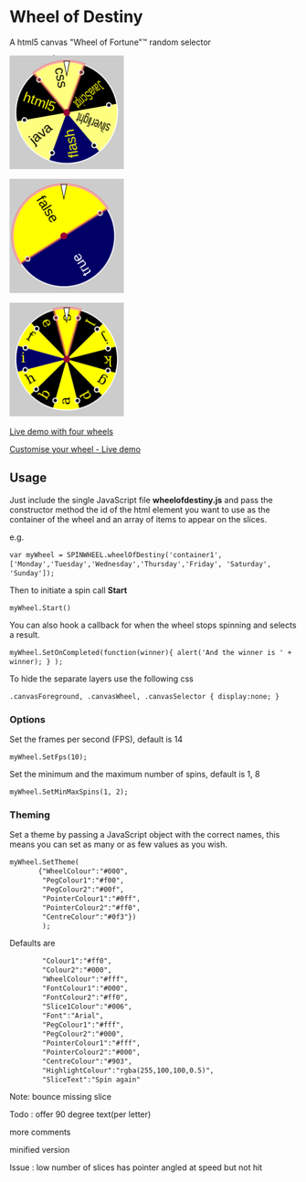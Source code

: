 Wheel of Destiny
================

A html5 canvas &quot;Wheel of Fortune&quot;&trade; random selector

![Wheel with pale slices](/images/newoldwebtech.png?raw=true "Wheel example, random web technologies")

![Wheel true and false](/images/truefalse.png?raw=true "Wheel example, true or false")

![Wheel with lots of letters](/images/loadsofletters.png?raw=true "Wheel example, single letters a-l")


[Live demo with four wheels](http://robgithub.github.io/wheelofdestiny/examples/fourwheels.html)

[Customise your wheel - Live demo](http://robgithub.github.io/wheelofdestiny/examples/buildyourwheel.html)


## Usage 

Just include the single JavaScript file **wheelofdestiny.js** and pass the constructor method the id of the html element you want to use as the container of the wheel and an array of items to appear on the slices.

e.g.

``` 
var myWheel = SPINWHEEL.wheelOfDestiny('container1', ['Monday','Tuesday','Wednesday','Thursday','Friday', 'Saturday', 'Sunday']);
```

Then to initiate a spin call **Start**
``` 
myWheel.Start()
```

You can also hook a callback for when the wheel stops spinning and selects a result.

``` 
myWheel.SetOnCompleted(function(winner){ alert('And the winner is ' + winner); } );
```

To hide the separate layers use the following css
``` 
.canvasForeground, .canvasWheel, .canvasSelector { display:none; }
```

### Options

Set the frames per second (FPS), default is 14
``` 
myWheel.SetFps(10);
```

Set the minimum and the maximum number of spins, default is 1, 8
``` 
myWheel.SetMinMaxSpins(1, 2);
```

### Theming

Set a theme by passing a JavaScript object with the correct names, this means you can set as many or as few values as you wish.
``` 
myWheel.SetTheme(
       {"WheelColour":"#000",
		"PegColour1":"#f00", 
        "PegColour2":"#00f",
        "PointerColour1":"#0ff",
        "PointerColour2":"#ff0",
        "CentreColour":"#0f3"})
        );
```

Defaults are
```     
        "Colour1":"#ff0", 
        "Colour2":"#000",
        "WheelColour":"#fff",
        "FontColour1":"#000",
        "FontColour2":"#ff0",
        "Slice1Colour":"#006",
        "Font":"Arial",
        "PegColour1":"#fff", 
        "PegColour2":"#000",
        "PointerColour1":"#fff",
        "PointerColour2":"#000",
        "CentreColour":"#903",
        "HighlightColour":"rgba(255,100,100,0.5)",
        "SliceText":"Spin again"
```

Note: 
bounce
missing slice


Todo :
offer 90 degree text(per letter)

more comments

minified version

Issue :
low number of slices has pointer angled at speed but not hit
